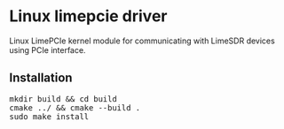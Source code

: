# Linux limepcie driver

Linux LimePCIe kernel module for communicating with LimeSDR devices using PCIe interface.

## Installation
<pre>
mkdir build && cd build
cmake ../ && cmake --build .
sudo make install
</pre>

